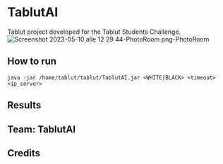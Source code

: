 # TablutAI
Tablut project developed for the Tablut Students Challenge.
![Screenshot 2023-05-10 alle 12 29 44-PhotoRoom png-PhotoRoom](https://github.com/MichelangeloFlorio/TablutAI/assets/109990354/f120a66e-7863-41ee-b9e7-47567ee4f778)

## How to run
```
java -jar /home/tablut/tablut/TablutAI.jar <WHITE|BLACK> <timeout> <ip_server>
```
## Results

## Team: TablutAI

## Credits



